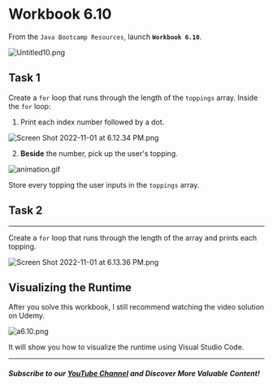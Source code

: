 # Workbook 6.10

From the `Java Bootcamp Resources`, launch **`Workbook 6.10`**.

![Untitled10.png](https://firebasestorage.googleapis.com/v0/b/learnthepart-75aed.appspot.com/o/images%2Fedb9738d-a8a8-4d6b-8eb1-0ab91f549b68?alt=media&token=229305ec-a1f6-477e-aea0-3a3bcb292afd)


## Task 1

Create a `for` loop that runs through the length of the `toppings` array. Inside the `for` loop:

1.  Print each index number followed by a dot.

![Screen Shot 2022-11-01 at 6.12.34 PM.png](https://firebasestorage.googleapis.com/v0/b/learnthepart-75aed.appspot.com/o/images%2Fcc1dcda3-642a-4596-8138-ec13ddcaa382?alt=media&token=4a47d400-e2f1-4ad2-a857-b2c6e80d09bd)

2.  **Beside** the number, pick up the user's topping.

![animation.gif](https://firebasestorage.googleapis.com/v0/b/learnthepart-75aed.appspot.com/o/images%2Fc5e7acc2-669f-454b-b6aa-6d294d8a305d?alt=media&token=e3b027d3-de6d-4f7b-a078-3c5be2c6f1bb)

Store every topping the user inputs in the `toppings` array.

## Task 2
------

Create a `for` loop that runs through the length of the array and prints each topping.

![Screen Shot 2022-11-01 at 6.13.36 PM.png](https://firebasestorage.googleapis.com/v0/b/learnthepart-75aed.appspot.com/o/images%2F6b8b40c5-9058-4fb5-a2f2-efb82b2934c7?alt=media&token=92118f63-8a54-465c-a695-f0606b32e601)


## Visualizing the Runtime

After you solve this workbook, I still recommend watching the video solution on Udemy.

![a6.10.png](https://firebasestorage.googleapis.com/v0/b/learnthepart-75aed.appspot.com/o/images%2F9d8dc597-03cd-4ab6-a81e-256d14c0877d?alt=media&token=e60368e0-251e-423b-b9dc-a7eea7e14c37)

It will show you how to visualize the runtime using Visual Studio Code.

----------
##### Subscribe to our [YouTube Channel](https://www.youtube.com/@RayanSlim087?sub_confirmation=1) and Discover More Valuable Content!
